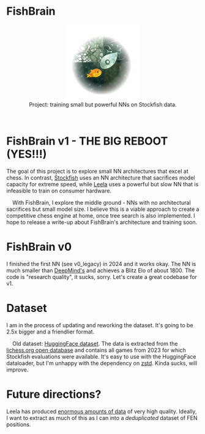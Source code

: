 # FishBrain

<div align="center">
    <img src="img/logo_alpha.png" alt="Logo" width="196" height="196">
</div>

<div align="center">
Project: training small but powerful NNs on Stockfish data.
</div>

&nbsp;
&nbsp;

# FishBrain v1 - THE BIG REBOOT (YES!!!)
The goal of this project is to explore small NN architectures that excel at chess.
In contrast, <a href="https://github.com/official-stockfish/Stockfish">Stockfish</a> uses an NN architecture that sacrifices model capacity for extreme speed, while <a href="https://github.com/LeelaChessZero">Leela</a> uses a powerful but slow NN that is infeasible to train on consumer hardware.

&nbsp;
&nbsp;
With FishBrain, I explore the middle ground - NNs with no architectural sacrifices but small model size.
I believe this is a viable approach to create a competitive chess engine at home, once tree search is also implemented.
I hope to release a write-up about FishBrain's architecture and training soon.

# FishBrain v0
I finished the first NN (see v0_legacy) in 2024 and it works okay. The NN is much smaller than <a href="https://arxiv.org/html/2402.04494v1">DeepMind's</a> and achieves a Blitz Elo of about 1800. The code is "research quality", it sucks, sorry. Let's create a great codebase for v1.

# Dataset
I am in the process of updating and reworking the dataset. It's going to be 2.5x bigger and a friendlier format.

&nbsp;
&nbsp;
Old dataset: <a href="https://huggingface.co/datasets/mauricett/lichess_sf">HuggingFace dataset</a>.
The data is extracted from the <a href="https://database.lichess.org/">lichess.org open database</a> and contains all games from 2023 for which Stockfish evaluations were available. It's easy to use with the HuggingFace dataloader, but I'm unhappy with the dependency on <a href="https://github.com/facebook/zstd">zstd</a>. Kinda sucks, will improve.

# Future directions?
Leela has produced <a href="https://storage.lczero.org/files/">enormous amounts of data</a> of very high quality. Ideally, I want to extract as much of this as I can into a *deduplicated* dataset of FEN positions.

